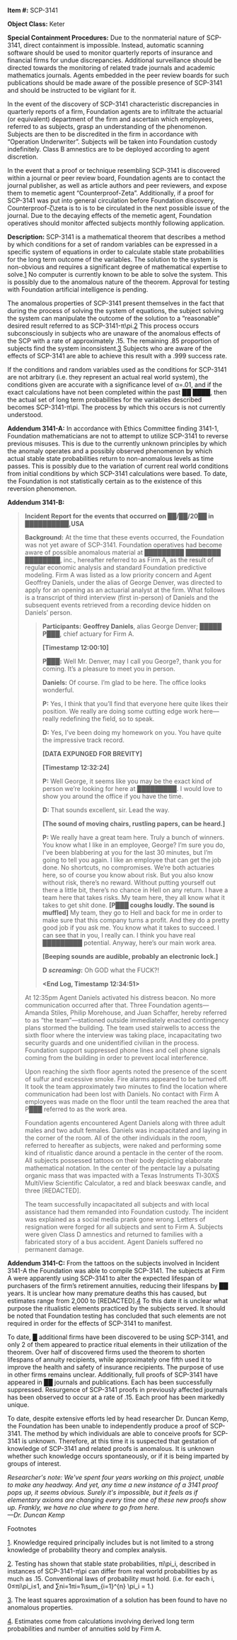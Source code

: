 **Item #:** SCP-3141

**Object Class:** Keter

**Special Containment Procedures:** Due to the nonmaterial nature of SCP-3141, direct containment is impossible. Instead, automatic scanning software should be used to monitor quarterly reports of insurance and financial firms for undue discrepancies. Additional surveillance should be directed towards the monitoring of related trade journals and academic mathematics journals. Agents embedded in the peer review boards for such publications should be made aware of the possible presence of SCP-3141 and should be instructed to be vigilant for it.

In the event of the discovery of SCP-3141 characteristic discrepancies in quarterly reports of a firm, Foundation agents are to infiltrate the actuarial (or equivalent) department of the firm and ascertain which employees, referred to as subjects, grasp an understanding of the phenomenon. Subjects are then to be discredited in the firm in accordance with “Operation Underwriter”. Subjects will be taken into Foundation custody indefinitely. Class B amnestics are to be deployed according to agent discretion.

In the event that a proof or technique resembling SCP-3141 is discovered within a journal or peer review board, Foundation agents are to contact the journal publisher, as well as article authors and peer reviewers, and expose them to memetic agent “Counterproof-Zeta”. Additionally, if a proof for SCP-3141 was put into general circulation before Foundation discovery, Counterproof-ζ\\zeta is to is to be circulated in the next possible issue of the journal. Due to the decaying effects of the memetic agent, Foundation operatives should monitor affected subjects monthly following application.

**Description:** SCP-3141 is a mathematical theorem that describes a method by which conditions for a set of random variables can be expressed in a specific system of equations in order to calculate stable state probabilities for the long term outcome of the variables. The solution to the system is non-obvious and requires a significant degree of mathematical expertise to solve.[1](javascript:;) No computer is currently known to be able to solve the system. This is possibly due to the anomalous nature of the theorem. Approval for testing with Foundation artificial intelligence is pending.

The anomalous properties of SCP-3141 present themselves in the fact that during the process of solving the system of equations, the subject solving the system can manipulate the outcome of the solution to a “reasonable” desired result referred to as SCP-3141-π\\pi.[2](javascript:;) This process occurs subconsciously in subjects who are unaware of the anomalous effects of the SCP with a rate of approximately .15. The remaining .85 proportion of subjects find the system inconsistent.[3](javascript:;) Subjects who are aware of the effects of SCP-3141 are able to achieve this result with a .999 success rate.

If the conditions and random variables used as the conditions for SCP-3141 are not arbitrary (i.e. they represent an actual real world system), the conditions given are accurate with a significance level of α=.01, and if the exact calculations have not been completed within the past ██ ████, then the actual set of long term probabilities for the variables described becomes SCP-3141-π\\pi. The process by which this occurs is not currently understood.

**Addendum 3141-A:** In accordance with Ethics Committee finding 3141-1, Foundation mathematicians are not to attempt to utilize SCP-3141 to reverse previous misuses. This is due to the currently unknown principles by which the anomaly operates and a possibly observed phenomenon by which actual stable state probabilities return to non-anomalous levels as time passes. This is possibly due to the variation of current real world conditions from initial conditions by which SCP-3141 calculations were based. To date, the Foundation is not statistically certain as to the existence of this reversion phenomenon.

**Addendum 3141-B:**

> **Incident Report for the events that occurred on ██/██/20██ in ██████████,USA**
> 
> **Background:** At the time that these events occurred, the Foundation was not yet aware of SCP-3141. Foundation operatives had become aware of possible anomalous material at █████████ ████████ ████████, inc., hereafter referred to as Firm A, as the result of regular economic analysis and standard Foundation predictive modeling. Firm A was listed as a low priority concern and Agent Geoffrey Daniels, under the alias of George Denver, was directed to apply for an opening as an actuarial analyst at the firm. What follows is a transcript of third interview (first in-person) of Daniels and the subsequent events retrieved from a recording device hidden on Daniels’ person.
> 
> > **<Begin Log>**
> > 
> > **Participants:** **Geoffrey Daniels**, alias George Denver; **█████ P███**, chief actuary for Firm A.
> > 
> > **\[Timestamp 12:00:10\]**
> > 
> > **P███:** Well Mr. Denver, may I call you George?, thank you for coming. It’s a pleasure to meet you in person.
> > 
> > **Daniels:** Of course. I’m glad to be here. The office looks wonderful.
> > 
> > **P:** Yes, I think that you’ll find that everyone here quite likes their position. We really are doing some cutting edge work here—really redefining the field, so to speak.
> > 
> > **D:** Yes, I’ve been doing my homework on you. You have quite the impressive track record.
> > 
> > **\[DATA EXPUNGED FOR BREVITY\]**
> > 
> > **\[Timestamp 12:32:24\]**
> > 
> > **P:** Well George, it seems like you may be the exact kind of person we’re looking for here at █████████. I would love to show you around the office if you have the time.
> > 
> > **D:** That sounds excellent, sir. Lead the way.
> > 
> > **\[The sound of moving chairs, rustling papers, can be heard.\]**
> > 
> > **P:** We really have a great team here. Truly a bunch of winners. You know what I like in an employee, George? I’m sure you do, I’ve been blabbering at you for the last 30 minutes, but I’m going to tell you again. I like an employee that can get the job done. No shortcuts, no compromises. We’re both actuaries here, so of course you know about risk. But you also know without risk, there’s no reward. Without putting yourself out there a little bit, there’s no chance in Hell on any return. I have a team here that takes risks. My team here, they all know what it takes to get shit done. **\[P███ coughs loudly. The sound is muffled\]** My team, they go to Hell and back for me in order to make sure that this company turns a profit. And they do a pretty good job if you ask me. You know what it takes to succeed. I can see that in you, I really can. I think you have real █████████ potential. Anyway, here’s our main work area.
> > 
> > **\[Beeping sounds are audible, probably an electronic lock.\]**
> > 
> > **D _screaming_:** Oh GOD what the FUCK?!
> > 
> > **<End Log, Timestamp 12:34:51>**
> 
> At 12:35pm Agent Daniels activated his distress beacon. No more communication occurred after that. Three Foundation agents—Amanda Stiles, Philip Morehouse, and Juan Schaffer, hereby referred to as “the team”—stationed outside immediately enacted contingency plans stormed the building. The team used stairwells to access the sixth floor where the interview was taking place, incapacitating two security guards and one unidentified civilian in the process. Foundation support suppressed phone lines and cell phone signals coming from the building in order to prevent local interference.
> 
> Upon reaching the sixth floor agents noted the presence of the scent of sulfur and excessive smoke. Fire alarms appeared to be turned off. It took the team approximately two minutes to find the location where communication had been lost with Daniels. No contact with Firm A employees was made on the floor until the team reached the area that P███ referred to as the work area.
> 
> Foundation agents encountered Agent Daniels along with three adult males and two adult females. Daniels was incapacitated and laying in the corner of the room. All of the other individuals in the room, referred to hereafter as subjects, were naked and performing some kind of ritualistic dance around a pentacle in the center of the room. All subjects possessed tattoos on their body depicting elaborate mathematical notation. In the center of the pentacle lay a pulsating organic mass that was impacted with a Texas Instruments TI‑30XS MultiView Scientific Calculator, a red and black beeswax candle, and three \[REDACTED\].
> 
> The team successfully incapacitated all subjects and with local assistance had them remanded into Foundation custody. The incident was explained as a social media prank gone wrong. Letters of resignation were forged for all subjects and sent to Firm A. Subjects were given Class D amnestics and returned to families with a fabricated story of a bus accident. Agent Daniels suffered no permanent damage.

**Addendum 3141-C:** From the tattoos on the subjects involved in Incident 3141-A the Foundation was able to compile SCP-3141. The subjects at Firm A were apparently using SCP-3141 to alter the expected lifespan of purchasers of the firm’s retirement annuities, reducing their lifespans by ██ years. It is unclear how many premature deaths this has caused, but estimates range from 2,000 to \[REDACTED\].[4](javascript:;) To this date it is unclear what purpose the ritualistic elements practiced by the subjects served. It should be noted that Foundation testing has concluded that such elements are not required in order for the effects of SCP-3141 to manifest.

To date, █ additional firms have been discovered to be using SCP-3141, and only 2 of them appeared to practice ritual elements in their utilization of the theorem. Over half of discovered firms used the theorem to shorten lifespans of annuity recipients, while approximately one fifth used it to improve the health and safety of insurance recipients. The purpose of use in other firms remains unclear. Additionally, full proofs of SCP-3141 have appeared in ██ journals and publications. Each has been successfully suppressed. Resurgence of SCP-3141 proofs in previously affected journals has been observed to occur at a rate of .15. Each proof has been markedly unique.

To date, despite extensive efforts led by head researcher Dr. Duncan Kemp, the Foundation has been unable to independently produce a proof of SCP-3141. The method by which individuals are able to conceive proofs for SCP-3141 is unknown. Therefore, at this time it is suspected that gestation of knowledge of SCP-3141 and related proofs is anomalous. It is unknown whether such knowledge occurs spontaneously, or if it is being imparted by groups of interest.

_Researcher's note: We've spent four years working on this project, unable to make any headway. And yet, any time a new instance of a 3141 proof pops up, it seems obvious. Surely it's impossible, but it feels as if elementary axioms are changing every time one of these new proofs show up. Frankly, we have no clue where to go from here.  
—Dr. Duncan Kemp_

Footnotes

[1](javascript:;). Knowledge required principally includes but is not limited to a strong knowledge of probability theory and complex analysis.

[2](javascript:;). Testing has shown that stable state probabilities, πi\\pi\_i, described in instances of SCP-3141-π\\pi can differ from real world probabilities by as much as .15. Conventional laws of probability must hold. (i.e. for each i, 0≤πi\\pi\_i≤1, and ∑ni\=1πi\=1\\sum\_{i=1}^{n} \\pi\_i = 1.)

[3](javascript:;). The least squares approximation of a solution has been found to have no anomalous properties.

[4](javascript:;). Estimates come from calculations involving derived long term probabilities and number of annuities sold by Firm A.